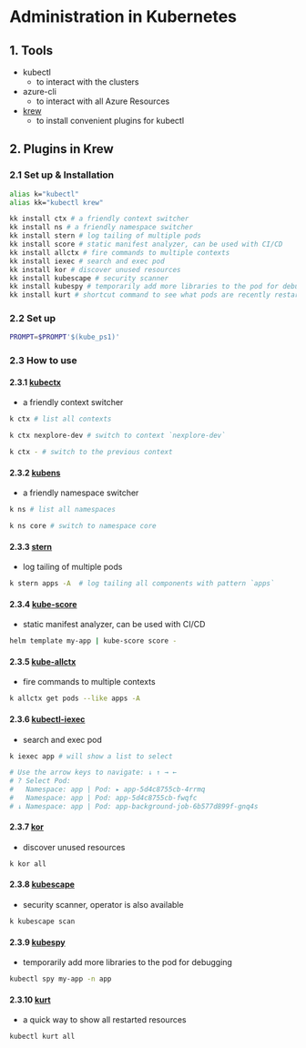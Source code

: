 # Administration in Kubernetes

## 1. Tools
- kubectl
    - to interact with the clusters
- azure-cli
    - to interact with all Azure Resources
- [krew](https://github.com/kubernetes-sigs/krew "https://github.com/kubernetes-sigs/krew")
    - to install convenient plugins for kubectl

## 2. Plugins in Krew

### 2.1 Set up & Installation
```bash
alias k="kubectl"
alias kk="kubectl krew"

kk install ctx # a friendly context switcher
kk install ns # a friendly namespace switcher
kk install stern # log tailing of multiple pods
kk install score # static manifest analyzer, can be used with CI/CD
kk install allctx # fire commands to multiple contexts
kk install iexec # search and exec pod
kk install kor # discover unused resources
kk install kubescape # security scanner
kk install kubespy # temporarily add more libraries to the pod for debugging
kk install kurt # shortcut command to see what pods are recently restarted
```

### 2.2 Set up
```bash
PROMPT=$PROMPT'$(kube_ps1)'
```

### 2.3 How to use

#### 2.3.1 [kubectx](https://github.com/ahmetb/kubectx "https://github.com/ahmetb/kubectx")

- a friendly context switcher

```bash
k ctx # list all contexts
```

```bash
k ctx nexplore-dev # switch to context `nexplore-dev`
```

```bash
k ctx - # switch to the previous context
```

#### 2.3.2 [kubens](https://github.com/ahmetb/kubectx "https://github.com/ahmetb/kubectx")

- a friendly namespace switcher

```bash
k ns # list all namespaces
```

```bash
k ns core # switch to namespace core
```

#### 2.3.3 [stern](https://github.com/rancher/stern "https://github.com/rancher/stern")

- log tailing of multiple pods

```bash
k stern apps -A  # log tailing all components with pattern `apps`
```

#### 2.3.4 [kube-score](https://github.com/zegl/kube-score "https://github.com/zegl/kube-score")

- static manifest analyzer, can be used with CI/CD

```bash
helm template my-app | kube-score score -
```

#### 2.3.5 [kube-allctx](https://github.com/onatm/kubectl-allctx "https://github.com/onatm/kubectl-allctx")

- fire commands to multiple contexts

```bash
k allctx get pods --like apps -A
```


#### 2.3.6 [kubectl-iexec](https://github.com/gabeduke/kubectl-iexec "https://github.com/gabeduke/kubectl-iexec")

- search and exec pod

```bash
k iexec app # will show a list to select

# Use the arrow keys to navigate: ↓ ↑ → ← 
# ? Select Pod: 
#   Namespace: app | Pod: ▸ app-5d4c8755cb-4rrmq
#   Namespace: app | Pod: app-5d4c8755cb-fwqfc
# ↓ Namespace: app | Pod: app-background-job-6b577d899f-gnq4s
```

#### 2.3.7 [kor](https://github.com/yonahd/kor "https://github.com/yonahd/kor")

- discover unused resources

```bash
k kor all
```

#### 2.3.8 [kubescape](https://github.com/kubescape/kubescape "https://github.com/kubescape/kubescape")

- security scanner, operator is also available

```bash
k kubescape scan
```

#### 2.3.9 [kubespy](https://github.com/huazhihao/kubespy "https://github.com/huazhihao/kubespy")

- temporarily add more libraries to the pod for debugging

```bash
kubectl spy my-app -n app
```


#### 2.3.10 [kurt](https://github.com/soraro/kurt "https://github.com/soraro/kurt")

- a quick way to show all restarted resources

```bash
kubectl kurt all
```